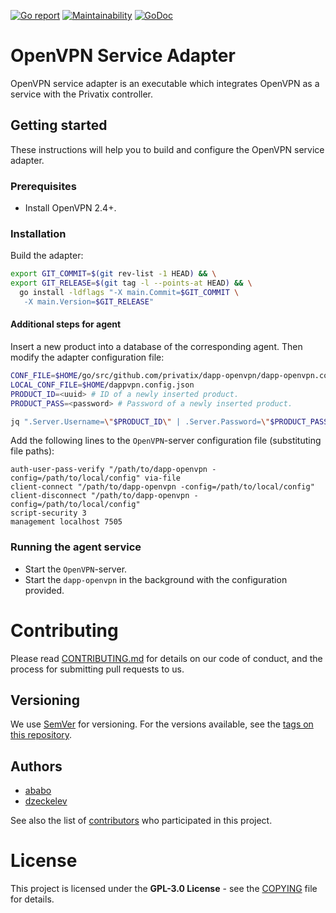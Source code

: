 [![Go report](http://goreportcard.com/badge/github.com/Privatix/dapp-openvpn)](https://goreportcard.com/report/github.com/Privatix/dapp-openvpn)
[![Maintainability](https://api.codeclimate.com/v1/badges/af4e29689d76d8ccf974/maintainability)](https://codeclimate.com/github/Privatix/dapp-openvpn/maintainability)
[![GoDoc](https://godoc.org/github.com/Privatix/dapp-openvpn?status.svg)](https://godoc.org/github.com/Privatix/dapp-openvpn)

# OpenVPN Service Adapter

OpenVPN service adapter is an executable which integrates OpenVPN as a service
with the Privatix controller.

## Getting started

These instructions will help you to build and configure the OpenVPN service
adapter.

### Prerequisites

- Install OpenVPN 2.4+.

### Installation

Build the adapter:

```bash
export GIT_COMMIT=$(git rev-list -1 HEAD) && \
export GIT_RELEASE=$(git tag -l --points-at HEAD) && \
  go install -ldflags "-X main.Commit=$GIT_COMMIT \
   -X main.Version=$GIT_RELEASE"
```

#### Additional steps for agent

Insert a new product into a database of the corresponding agent. Then modify
the adapter configuration file:

```bash
CONF_FILE=$HOME/go/src/github.com/privatix/dapp-openvpn/dapp-openvpn.config.json
LOCAL_CONF_FILE=$HOME/dappvpn.config.json
PRODUCT_ID=<uuid> # ID of a newly inserted product.
PRODUCT_PASS=<password> # Password of a newly inserted product.

jq ".Server.Username=\"$PRODUCT_ID\" | .Server.Password=\"$PRODUCT_PASS\"" $CONF_FILE > $LOCAL_CONF_FILE
```

Add the following lines to the `OpenVPN`-server configuration file
(substituting file paths):

```
auth-user-pass-verify "/path/to/dapp-openvpn -config=/path/to/local/config" via-file
client-connect "/path/to/dapp-openvpn -config=/path/to/local/config"
client-disconnect "/path/to/dapp-openvpn -config=/path/to/local/config"
script-security 3
management localhost 7505
```

### Running the agent service

- Start the `OpenVPN`-server.
- Start the `dapp-openvpn` in the background with the configuration provided.

# Contributing

Please read [CONTRIBUTING.md](CONTRIBUTING.md) for details on our code of conduct, and the process for submitting pull requests to us.

## Versioning

We use [SemVer](http://semver.org/) for versioning. For the versions available, see the [tags on this repository](https://github.com/Privatix/dapp-openvpn/tags).

## Authors

* [ababo](https://github.com/ababo)
* [dzeckelev](https://github.com/dzeckelev)

See also the list of [contributors](https://github.com/Privatix/dapp-openvpn/contributors)
who participated in this project.

# License

This project is licensed under the **GPL-3.0 License** - see the
[COPYING](COPYING) file for details.
